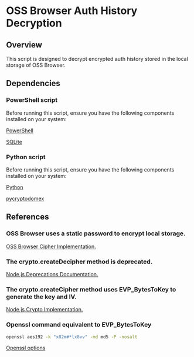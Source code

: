 # OSS Browser Auth History Decryption

## Overview

This script is designed to decrypt encrypted auth history stored in the local storage of OSS Browser.

## Dependencies

### PowerShell script
Before running this script, ensure you have the following components installed on your system:

[PowerShell](https://github.com/PowerShell/PowerShell)

[SQLite](https://www.sqlite.org/)

### Python script
Before running this script, ensure you have the following components installed on your system:

[Python](https://www.python.org/)

[pycryptodomex](https://pypi.org/project/pycryptodomex/)

## References
### OSS Browser uses a static password to encrypt local storage.
[OSS Browser Cipher Implementation.](https://github.com/aliyun/oss-browser/blob/922153a57efae80185be7fd645760b791ea7ff90/app/components/services/cipher.js#L3-L4)

### The crypto.createDecipher method is deprecated.
[Node.js Deprecations Documentation.](https://github.com/nodejs/node/blob/668e52339261ec21c7388884620987914c833395/doc/api/deprecations.md#dep0106-cryptocreatecipher-and-cryptocreatedecipher)

### The crypto.createCipher method uses EVP_BytesToKey to generate the key and IV.
[Node.js Crypto Implementation.](https://github.com/nodejs/node/blob/668e52339261ec21c7388884620987914c833395/src/crypto/crypto_cipher.cc#L414)

### Openssl command equivalent to EVP_BytesToKey
```bash
openssl aes192 -k "x82m#*lx8vv" -md md5 -P -nosalt
```
[Openssl options](https://docs.openssl.org/master/man1/openssl-enc/)
